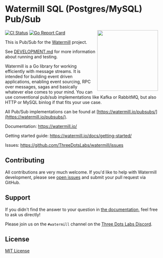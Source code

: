 
# Watermill SQL (Postgres/MySQL) Pub/Sub
<img align="right" width="200" src="https://watermill.io/img/gopher.svg">

[![CI Status](https://github.com/ThreeDotsLabs/watermill-sql/actions/workflows/master.yml/badge.svg)](https://github.com/ThreeDotsLabs/watermill-sql/actions/workflows/master.yml)
[![Go Report Card](https://goreportcard.com/badge/github.com/ThreeDotsLabs/watermill-sql)](https://goreportcard.com/report/github.com/ThreeDotsLabs/watermill-sql)

This is Pub/Sub for the [Watermill](https://watermill.io/) project.


See [DEVELOPMENT.md](./DEVELOPMENT.md) for more information about running and testing.

Watermill is a Go library for working efficiently with message streams. It is intended
for building event driven applications, enabling event sourcing, RPC over messages,
sagas and basically whatever else comes to your mind. You can use conventional pub/sub
implementations like Kafka or RabbitMQ, but also HTTP or MySQL binlog if that fits your use case.

All Pub/Sub implementations can be found at [https://watermill.io/pubsubs/](https://watermill.io/pubsubs/).

Documentation: https://watermill.io/

Getting started guide: https://watermill.io/docs/getting-started/

Issues: https://github.com/ThreeDotsLabs/watermill/issues

## Contributing

All contributions are very much welcome. If you'd like to help with Watermill development,
please see [open issues](https://github.com/ThreeDotsLabs/watermill/issues?utf8=%E2%9C%93&q=is%3Aissue+is%3Aopen+)
and submit your pull request via GitHub.

## Support

If you didn't find the answer to your question in [the documentation](https://watermill.io/), feel free to ask us directly!

Please join us on the `#watermill` channel on the [Three Dots Labs Discord](https://discord.gg/QV6VFg4YQE).

## License

[MIT License](./LICENSE)
